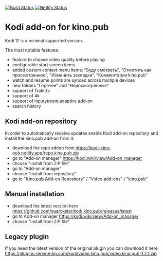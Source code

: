[![Build Status](https://github.com/quarckster/kodi.kino.pub/workflows/tests/badge.svg)](https://github.com/quarckster/kodi.kino.pub/actions?query=workflow%3Atests)
[![Netlify Status](https://api.netlify.com/api/v1/badges/28217532-a2a0-408c-a780-e6270c7568ee/deploy-status)](https://app.netlify.com/sites/kodi-kino-pub/deploys)

# Kodi add-on for kino.pub

Kodi 17 is a minimal supported version.

The most notable features:

* feature to choose video quality before playing
* configurable start screen items
* added custom context menu items: "Буду смотреть", "Отметить как просмотренное",
"Изменить закладки", "Комментарии kino.pub"
* watch and resume points are synced across multiple devices
* new folders "Горячее" and "Недосмотренные"
* support of Trakt.tv
* support of 4k
* support of [inputstream.adaptive](https://github.com/peak3d/inputstream.adaptive) add-on
* search history

## Kodi add-on repository

In order to automatically receive updates enable Kodi add-on repository and install the kino.pub
add-on from it:

* download the repo addon from <https://kodi-kino-pub.netlify.app/repo.kino.pub.zip>
* go to "Add-on manager" <https://kodi.wiki/view/Add-on_manager>
* choose "Install from ZIP file"
* go to "Add-on manager"
* choose "Install from repository"
* go to "Kino.pub Add-on Repository" / "Video add-ons" / "kino.pub"

## Manual installation

* download the latest version here <https://github.com/quarckster/kodi.kino.pub/releases/latest>
* go to Add-on manager <https://kodi.wiki/view/Add-on_manager>
* choose "Install from ZIP file"

## Legacy plugin

If you need the latest version of the original plugin you can download it here
<https://plugins.service-kp.com/kodi/video.kino.pub/video.kino.pub-1.2.1.zip>
